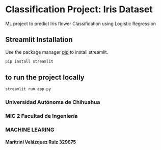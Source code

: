 # Classification Project: Iris Dataset

ML project to predict Iris flower Classification using Logistic Regression
## Streamlit Installation

Use the package manager [pip](https://pip.pypa.io/en/stable/) to install streamlit.

```bash
pip install streamlit
```

## to run the project locally

```bash
streamlit run app.py
```
### Universidad Autónoma de Chihuahua
### MIC 2 Facultad de Ingeniería
### MACHINE LEARING
#### Maritrini Velázquez Ruiz 329675
